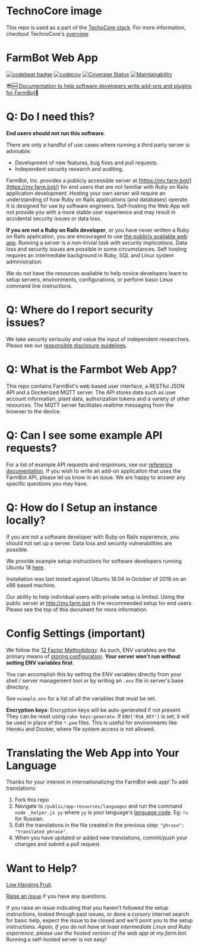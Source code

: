 # TechnoCore image
This repo is used as a part of the [TechoCore stack](https://github.com/SciFiFarms/TechnoCore). For more information, checkout TechnoCore's [overview](https://github.com/SciFiFarms/TechnoCore/blob/master/CONTRIBUTING.md#overview).

# FarmBot Web App
[![codebeat badge](https://codebeat.co/badges/7f81859b-67fe-4bdb-b56f-050bfed35e9c)](https://codebeat.co/projects/github-com-farmbot-farmbot-web-app-staging)
[![codecov](https://codecov.io/gh/FarmBot/Farmbot-Web-App/branch/master/graph/badge.svg)](https://codecov.io/gh/FarmBot/Farmbot-Web-App)
[![Coverage Status](https://coveralls.io/repos/github/FarmBot/Farmbot-Web-App/badge.svg)](https://coveralls.io/github/FarmBot/Farmbot-Web-App)
[![Maintainability](https://api.codeclimate.com/v1/badges/74091163d8a02bb8988f/maintainability)](https://codeclimate.com/github/FarmBot/Farmbot-Web-App/maintainability)


😎:new: [Documentation to help software developers write add-ons and plugins for FarmBot](https://developer.farm.bot/docs)👀

# Q: Do I need this?

**End users should not run this software**.

There are only a handful of use cases where running a third party server is advisable:

 * Development of new features, bug fixes and pull requests.
 * Independent security research and auditing.

FarmBot, Inc. provides a publicly accessible server at [https://my.farm.bot/](https://my.farm.bot/) for end users that are not familiar with Ruby on Rails application development. Hosting your own server will require an understanding of how Ruby on Rails applications (and databases) operate. It is designed for use by software engineers. Self-hosting the Web App will not provide you with a more stable user experience and may result in accidental security issues or data loss.

**If you are not a Ruby on Rails developer**, or you have never written a Ruby on Rails application, you are encouraged to use [the publicly available web app](http://my.farm.bot/). Running a server is *a non-trivial task with security implications*. Data loss and security issues are possible in some circumstances. Self hosting requires an intermediate background in Ruby, SQL and Linux system administration.

We do not have the resources available to help novice developers learn to setup servers, environments, configurations, or perform basic Linux command line instructions.

# Q: Where do I report security issues?

We take security seriously and value the input of independent researchers. Please see our [responsible disclosure guidelines](https://farm.bot/responsible-disclosure-of-security-vulnerabilities/).

# Q: What is the Farmbot Web App?

This repo contains FarmBot's web based user interface, a RESTful JSON API and a Dockerized MQTT server. The API stores data such as user account information, plant data, authorization tokens and a variety of other resources. The MQTT server facilitates realtime messaging from the browser to the device.

# Q: Can I see some example API requests?

For a list of example API requests and responses, see our [reference documentation](https://gist.github.com/RickCarlino/10db2df375d717e9efdd3c2d9d8932af). If you wish to write an add-on application that uses the FarmBot API, please let us know in an issue. We are happy to answer any specific questions you may have.

# Q: How do I Setup an instance locally?

If you are not a software developer with Ruby on Rails experience, you should not set up a server. Data loss and security vulnerabilities are possible.

We provide example setup instructions for software developers running Ubuntu 18 [here](https://github.com/FarmBot/Farmbot-Web-App/blob/master/ubuntu_example.sh).

Installation was last tested against Ubuntu 18.04 in October of 2018 on an x86 based machine.

Our ability to help individual users with private setup is limited. Using the public server at http://my.farm.bot is the recommended setup for end users. Please see the top of this document for more information.

# Config Settings (important)

We follow the [12 Factor Methodology](https://12factor.net/). As such, ENV variables are the primary means of [storing configuration](https://12factor.net/config). **Your server won't run without setting ENV variables first**.

You can accomplish this by setting the ENV variables directly from your shell / server management tool or by writing an `.env` file in server's base directory.

See `example.env` for a list of all the variables that must be set.

**Encryption keys**: Encryption keys will be auto-generated if not present. They can be reset using `rake keys:generate`. If `ENV['RSA_KEY']` is set, it will be used in place of the `*.pem` files. This is useful for environments like Heroku and Docker, where file system access is not allowed.

# Translating the Web App into Your Language

Thanks for your interest in internationalizing the FarmBot web app! To add translations:

1. Fork this repo
0. Navigate to `/public/app-resources/languages` and run the command `node _helper.js yy` where `yy` is your language's [language code](http://www.science.co.il/Language/Locale-codes.php). Eg: `ru` for Russian.
0. Edit the translations in the file created in the previous step: `"phrase": "translated phrase"`.
0. When you have updated or added new translations, commit/push your changes and submit a pull request.

# Want to Help?

[Low Hanging Fruit](https://github.com/FarmBot/Farmbot-Web-App/search?utf8=%E2%9C%93&q=todo).

[Raise an issue](https://github.com/FarmBot/Farmbot-Web-App/issues/new?title=Question%20about%20a%20TODO) if you have any questions.

If you raise an issue indicating that you haven't followed the setup instructions, looked through past issues, or done a cursory internet search for basic help, expect the issue to be closed and we'll point you to the setup instructions. *Again, if you do not have at least intermediate Linux and Ruby experience, please use the hosted version of the web app at my.farm.bot.* Running a self-hosted server is not easy!

